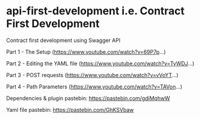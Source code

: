 # api-first-development i.e. Contract First Development
Contract first development using Swagger API

Part 1 - The Setup  (https://www.youtube.com/watch?v=69P7p...)

Part 2 - Editing the YAML file (https://www.youtube.com/watch?v=TyWDJ...)

Part 3 - POST requests (https://www.youtube.com/watch?v=vVoYT...)

Part 4 - Path Parameters (https://www.youtube.com/watch?v=TAVon...)

Dependencies & plugin pastebin: https://pastebin.com/gdiMqhwW

Yaml file pastebin: https://pastebin.com/GhKSVbaw
